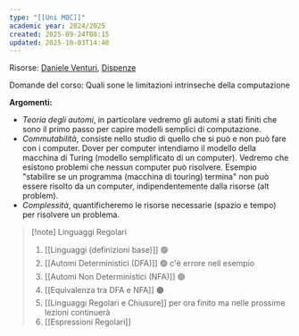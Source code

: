 ```yaml
---
type: "[[Uni MOC]]"
academic year: 2024/2025
created: 2025-09-24T08:15
updated: 2025-10-03T14:40
---
```

Risorse: [Daniele Venturi](https://corsidilaurea.uniroma1.it/it/users/danieleventuriuniroma1it), [Dispenze](https://dventuri83.github.io/projects/3_acc/)

Domande del corso: Quali sone le limitazioni intrinseche della computazione

**Argomenti:**
- *Teoria degli automi*, in particolare vedremo gli automi a stati finiti che sono il primo passo per capire modelli semplici di computazione.
- *Commutabilità*, consiste nello studio di quello che si può e non può fare con i computer. Dover per computer intendiamo il modello della macchina di Turing (modello semplificato di un computer). Vedremo che esistono problemi che nessun computer può risolvere. Esempio "stabilire se un programma (macchina di touring) termina" non può essere risolto da un computer, indipendentemente dalla risorse (alt problem).
- *Complessità*, quantificheremo le risorse necessarie (spazio e tempo) per risolvere un problema.

>[!note] Linguaggi Regolari
>1. [[Linguaggi (definizioni base)]] 🟢
>2. [[Automi Deterministici (DFA)]] 🟢 c'è errore nell esempio
>3. [[Automi Non Deterministici (NFA)]] 🟢
>4. [[Equivalenza tra DFA e NFA]] 🟠
>5. [[Linguaggi Regolari e Chiusure]] per ora finito ma nelle prossime lezioni continuerà
>6. [[Espressioni Regolari]]

